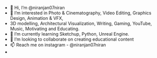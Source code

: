 - 👋 Hi, I’m @niranjan07niran
- 👀 I’m interested in Photo & Cinematography, Video Editing, Graphics Design, Animation & VFX,
- 3D modelling, Architectural Visualization, Writing, Gaming, YouTube, Music, Motivating and Educating.
- 🌱 I’m currently learning Sketchup, Python, Unreal Engine.
- 💞️ I’m looking to collaborate on creating educational content
- 📫 Reach me on instagram - @niranjan07niran
- 
<!---
niranjan07niran/niranjan07niran is a ✨ special ✨ repository because its `README.md` (this file) appears on your GitHub profile.
You can click the Preview link to take a look at your changes.
--->
